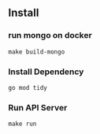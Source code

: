 ## Install

### run mongo on docker

```
make build-mongo
```

### Install Dependency

```
go mod tidy
```

### Run API Server

```
make run
```
